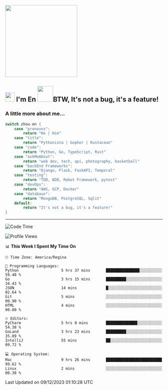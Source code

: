 <img align='center' src="https://media.giphy.com/media/GP1TJJSV4Ys1r64q2A/giphy.gif" width="230">

<h2><img src="https://emojis.slackmojis.com/emojis/images/1531849430/4246/blob-sunglasses.gif?1531849430" width="30"/> I'm En <img src="https://media.giphy.com/media/12oufCB0MyZ1Go/giphy.gif" width="50">BTW, It's not a bug, it's a feature!</h2>


<!-- <img align='right' src="https://media.giphy.com/media/M9gbBd9nbDrOTu1Mqx/giphy.gif" width="230"> -->


### A little more about me... 
<!--
```javascript
const zhou-en = {
    pronouns: "He" | "Him",
    title: "Pythonista" | "Gopher" | "Rustacean",
    code: ["Python", "Go", "Rust", "TypeScript"],
    askMeAbout: ["web dev", "tech", "app dev", "photography"],
    technologies: {
        backEnd: {
            python: ["Django", "Flask", "FaskAPI"],
            go: []
        },
        scraping: ["selenium", "scrapy", "spider"],
        testing: ["Robot Framework"],
        devOps: ["AWS", "Docker", "GCP", "Nginx"],
        databases: ["mongo", "postgresql", "sqlite"],
        misc: ["Firebase", "Heroku"]
    },
    architecture: ["Event Driven Architecture", "Microservices"],
    currentFocus: ["Temporal", "Rust"],
    funFact: "It's not a bug, it's a feature!"
};
```
  -->

```go
switch zhou-en {
    case "pronouns":
        return "He | Him"
    case "title":
        return "Pythonista | Gopher | Rustacean"
    case "code":
        return "Python, Go, TypeScript, Rust"
    case "askMeAbout":
        return "web dev, tech, api, photography, basketball"
    case "backEnd Frameworks":
        return "Django, Flask, FaskAPI, Temporal"
    case "testing":
        return "TDD, BDD, Robot Framework, pytest"
    case "devOps":
        return "AWS, GCP, Docker"
    case "database":
        return "MongoDB, PostgreSQL, Sqlit"
    default:
        return "It's not a bug, it's a feature!"
}
```




---
<!--START_SECTION:waka-->
![Code Time](http://img.shields.io/badge/Code%20Time-1%2C103%20hrs%2024%20mins-blue)

![Profile Views](http://img.shields.io/badge/Profile%20Views-9-blue)

📊 **This Week I Spent My Time On** 

```text
🕑︎ Time Zone: America/Regina

💬 Programming Languages: 
Python                   5 hrs 37 mins       ███████████████░░░░░░░░░░   59.48 % 
Go                       3 hrs 15 mins       █████████░░░░░░░░░░░░░░░░   34.43 % 
JSON                     14 mins             █░░░░░░░░░░░░░░░░░░░░░░░░   02.64 % 
Git                      5 mins              ░░░░░░░░░░░░░░░░░░░░░░░░░   00.90 % 
HTML                     4 mins              ░░░░░░░░░░░░░░░░░░░░░░░░░   00.80 % 

🔥 Editors: 
PyCharm                  5 hrs 8 mins        ██████████████░░░░░░░░░░░   54.38 % 
GoLand                   3 hrs 23 mins       █████████░░░░░░░░░░░░░░░░   35.89 % 
IntelliJ                 55 mins             ██░░░░░░░░░░░░░░░░░░░░░░░   09.72 % 

💻 Operating System: 
Mac                      9 hrs 26 mins       █████████████████████████   99.62 % 
Linux                    2 mins              ░░░░░░░░░░░░░░░░░░░░░░░░░   00.38 % 
```


 Last Updated on 09/12/2023 01:10:28 UTC
<!--END_SECTION:waka-->
